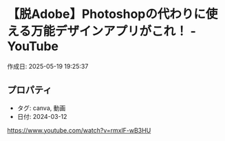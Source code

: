 # 【脱Adobe】Photoshopの代わりに使える万能デザインアプリがこれ！ - YouTube

作成日: 2025-05-19 19:25:37

## プロパティ

- タグ: canva, 動画
- 日付: 2024-03-12

https://www.youtube.com/watch?v=rmxlF-wB3HU
